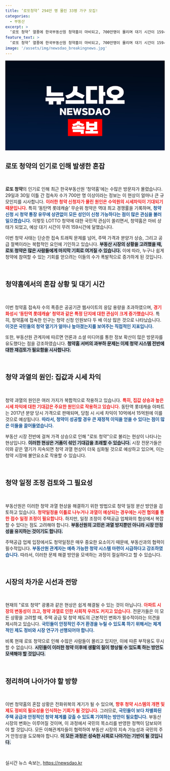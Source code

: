 ```yaml
---
title: ‘로또청약’ 294만 명 몰린 33평 가구 모집!
categories:
  - 부동산
excerpt: >
  ‘로또 청약’ 열풍에 한국부동산원 청약홈이 마비되고, 700만명이 몰리며 대기 시간이 159시간에 달했습니다. 동탄역 롯데캐슬에 294만명이 신청하며 신기록을 세운 가운데, 시세차익 기대감이 국민의 이목을 사로잡았습니다.
feature_text: >
  ‘로또 청약’ 열풍에 한국부동산원 청약홈이 마비되고, 700만명이 몰리며 대기 시간이 159시간에 달했습니다. 동탄역 롯데캐슬에 294만명이 신청하며 신기록을 세운 가운데, 시세차익 기대감이 국민의 이목을 사로잡았습니다.
image: '/assets/img/newsdao_breakingnews.jpg'
---
```


<p><img src="/assets/img/newsdao_breakingnews.jpg" alt="implanttips 속보" /></p>

<h2 data-ke-size="size26">로또 청약의 인기로 인해 발생한 혼잡</h2>

<p data-ke-size="size16">&nbsp;</p>

<p><strong>로또 청약</strong>의 인기로 인해 최근 한국부동산원 ‘청약홈’에는 수많은 방문자가 몰렸습니다. 29일과 30일 이틀 간 접속자 수가 700만 명 이상이라는 정보는 이 현상이 얼마나 큰 규모인지를 시사합니다. <b><span style="color: #ee2323;">이러한 청약 신청자가 몰린 원인은 수억원의 시세차익이 기대되기 때문입니다.</span></b> 특히 ‘동탄역 롯데캐슬’ 무순위 청약은 역대 최고 경쟁률을 기록하며, <b><span style="color: #1a5490;">    청약 신청 시 청약 통장 유무에 상관없이 모든 성인이 신청 가능하다는 점이 많은 관심을 불러일으켰습니다.</span></b> 이렇듯 LOTTO 청약에 대한 국민적 관심이 쏠리면서, 청약홈은 마비 상태가 되었고, 예상 대기 시간이 무려 159시간에 달했습니다.</p>

<p>이번 청약 사태는 단순한 접속 트래픽 문제를 넘어, 주택 가격과 분양가 상승, 그리고 공급 절벽이라는 복합적인 요인에 기인하고 있습니다. <b><span style="background-color: #21538527;">부동산 시장의 상황을 고려했을 때, 로또 청약은 많은 사람들에게 마지막 기회로 여겨질 수 있습니다.</span></b>  이에 따라, 누구나 쉽게 청약에 참여할 수 있는 기회를 얻으려는 이들의 수가 폭발적으로 증가하게 된 것입니다.</p>

<p data-ke-size="size16">&nbsp;</p>

<h2 data-ke-size="size26">청약홈에서의 혼잡 상황 및 대기 시간</h2>

<p data-ke-size="size16">&nbsp;</p>

<p>이번 청약홈 접속자 수의 폭증은 공공기관 웹사이트의 응답 용량을 초과하였으며, <b><span style="color: #ee2323;">경기 화성시 ‘동탄역 롯데캐슬’ 청약과 같은 특정 단지에 대한 관심이 크게 증가했습니다.</span></b> 특히, 청약홈에 접속한 인구는 청약 신청 인원보다 두 배 이상 많은 것으로 나타났습니다. <b><span style="color: #1a5490;">이것은 국민들의 청약 열기가 얼마나 높아졌는지를 보여주는 직접적인 지표입니다.</span></b> </p>

<p>또한, 부동산원 관계자에 따르면 언론과 소셜 미디어를 통한 정보 확산이 많은 방문자를 유도했다는 점을 강조하였습니다. <b><span style="background-color: #21538527;">청약홈 서버의 과부하 문제는 이제 청약 시스템 전반에 대한 재검토가 필요함을 시사합니다.</span></b> </p>

<p data-ke-size="size16">&nbsp;</p>

<h2 data-ke-size="size26">청약 과열의 원인: 집값과 시세 차익</h2>

<p data-ke-size="size16">&nbsp;</p>

<p>청약 과열의 원인은 여러 가지가 복합적으로 작용하고 있습니다. <b><span style="color: #ee2323;">특히, 집값 상승과 높은 시세 차익에 대한 기대감은 주요한 원인으로 작용하고 있습니다.</span></b> 동탄역 롯데캐슬 아파트는 2017년 분양 당시 가격으로 판매되며, 당첨 시 시세 차익이 10억에서 15억원에 이를 것으로 예상됩니다. <b><span style="color: #1a5490;">따라서, 청약이 성공할 경우 큰 재정적 이익을 얻을 수 있다는 점이 많은 이들을 끌어들였습니다.</span></b> </p>

<p>부동산 시장 전반에 걸쳐 가격 상승으로 인해 "로또 청약"으로 불리는 현상이 나타나는 현상입니다. <b><span style="background-color: #21538527;">이러한 현상은 거품이 섞인 기대감을 초래할 수 있습니다.</span></b> 시장 전문가들은 이와 같은 열기가 지속되면 청약 과열 현상이 더욱 심화될 것으로 예상하고 있으며, 이는 청약 시장에 불안요소로 작용할 수 있습니다.</p>

<p data-ke-size="size16">&nbsp;</p>

<h2 data-ke-size="size26">청약 일정 조정 검토와 그 필요성</h2>

<p data-ke-size="size16">&nbsp;</p>

<p>부동산원은 이러한 청약 과열 현상을 해결하기 위한 방법으로 청약 일정 분산 방안을 검토하고 있습니다. <b><span style="color: #ee2323;">청약일정을 이틀로 나누거나 과열이 예상되는 경우에는 사전 협의를 통한 접수 일정 조정이 필요합니다.</span></b> 하지만, 일정 조정이 주택공급 업체와의 협상에서 복잡할 수 있다는 점도 고려해야 합니다. <b><span style="background-color: #21538527;">부동산원의 고민은 과열 방지뿐만 아니라 시장 안정성을 유지하는 것이기도 합니다.</span></b> </p>

<p>주택공급 업체 입장에서도 청약일정은 매우 중요한 요소이기 때문에, 부동산과의 협력이 필수적입니다. <b><span style="color: #1a5490;">부동산원 관계자는 예측 가능한 청약 시스템 마련이 시급하다고 강조하였습니다.</span></b> 따라서, 이러한 문제 해결 방안을 모색하는 과정이 절실하다고 할 수 있습니다.</p>

<p data-ke-size="size16">&nbsp;</p>

<h2 data-ke-size="size26">시장의 차가운 시선과 전망</h2>

<p data-ke-size="size16">&nbsp;</p>

<p>현재의 "로또 청약" 광풍과 같은 현상은 쉽게 해결될 수 있는 것이 아닙니다. <b><span style="color: #ee2323;">아파트 시장의 변동성이 크고, 청약 과열로 인한 사회적 우려도 커지고 있습니다.</span></b> 전문가들은 이 모든 상황을 고려할 때, 주택 공급 및 청약 제도의 근본적인 변화가 필수적이라는 의견을 제시하고 있습니다. <b><span style="color: #1a5490;">국민들이 안정적인 주거 환경을 누릴 수 있도록 하기 위해서는 체계적인 제도 정비와 시장 연구가 선행되어야 합니다.</span></b> </p>

<p>비록 현재 로또 청약으로 인해 수많은 사람들이 몰리고 있지만, 이에 따른 부작용도 무시할 수 없습니다. <b><span style="background-color: #21538527;">시민들이 이러한 청약 이후에 생활의 질이 향상될 수 있도록 하는 방안도 모색해야 할 것입니다.</span></b> </p>

<p data-ke-size="size16">&nbsp;</p>

<h2 data-ke-size="size26">정리하며 나아가야 할 방향</h2>

<p data-ke-size="size16">&nbsp;</p>

<p>이번 청약홈의 혼잡 상황은 전화위복의 계기가 될 수 있으며, <b><span style="color: #ee2323;">향후 청약 시스템의 개편 및 제도 정비의 필요성을 인식하는 기회가 될 것입니다.</span></b> 그러므로, <b><span style="color: #1a5490;">국민들이 보다 차별화된 주택 공급과 안정적인 청약 체계를 갖출 수 있도록 기여하는 방안이 필요합니다.</span></b> 부동산시장의 변화는 이루어질 것이며, 이 과정에서 국민의 목소리를 반영한 정책이 담보되어야 할 것입니다. 모든 이해관계자들이 협력하여 부동산 시장의 지속 가능성과 국민의 주거 안정성을 도모해야 합니다. <b><span style="background-color: #21538527;">이 모든 과정은 성숙한 사회로 나아가는 기반이 될 것입니다.</span></b> </p>

<p data-ke-size="size16">&nbsp;</p>
실시간 뉴스 속보는, <a href="https://newsdao.kr" rel="dofollow">https://newsdao.kr</a>


